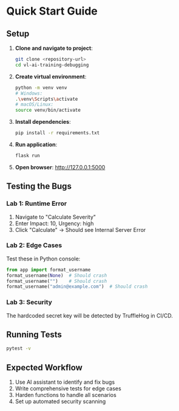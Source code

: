# Quick Start Guide

## Setup

1. **Clone and navigate to project**:
   ```bash
   git clone <repository-url>
   cd vl-ai-training-debugging
   ```

2. **Create virtual environment**:
   ```bash
   python -m venv venv
   # Windows:
   .\venv\Scripts\activate
   # macOS/Linux:
   source venv/bin/activate
   ```

3. **Install dependencies**:
   ```bash
   pip install -r requirements.txt
   ```

4. **Run application**:
   ```bash
   flask run
   ```

5. **Open browser**: http://127.0.0.1:5000

## Testing the Bugs

### Lab 1: Runtime Error
1. Navigate to "Calculate Severity"
2. Enter Impact: 10, Urgency: high
3. Click "Calculate" → Should see Internal Server Error

### Lab 2: Edge Cases
Test these in Python console:
```python
from app import format_username
format_username(None)  # Should crash
format_username("")    # Should crash
format_username("admin@example.com")  # Should crash
```

### Lab 3: Security
The hardcoded secret key will be detected by TruffleHog in CI/CD.

## Running Tests
```bash
pytest -v
```

## Expected Workflow
1. Use AI assistant to identify and fix bugs
2. Write comprehensive tests for edge cases
3. Harden functions to handle all scenarios
4. Set up automated security scanning
